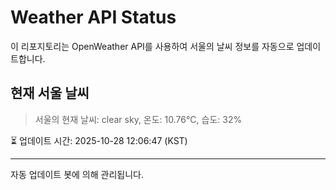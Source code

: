 
# Weather API Status

이 리포지토리는 OpenWeather API를 사용하여 서울의 날씨 정보를 자동으로 업데이트합니다.

## 현재 서울 날씨
> 서울의 현재 날씨: clear sky, 온도: 10.76°C, 습도: 32%

⏳ 업데이트 시간: 2025-10-28 12:06:47 (KST)

---
자동 업데이트 봇에 의해 관리됩니다.
